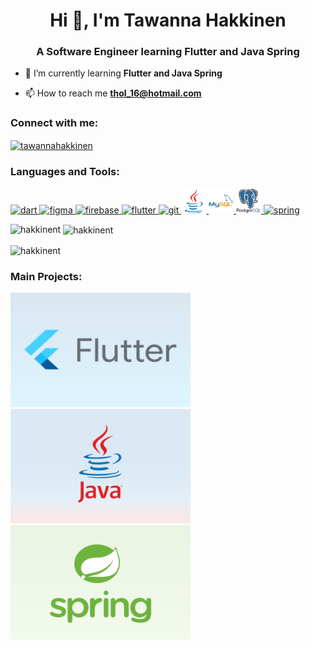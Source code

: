 <h1 align="center">Hi 👋, I'm Tawanna Hakkinen</h1>
<h3 align="center">A Software Engineer learning Flutter and Java Spring</h3>

- 🌱 I’m currently learning **Flutter and Java Spring**

- 📫 How to reach me **thol_16@hotmail.com**

<h3 align="left">Connect with me:</h3>
<p align="left">
<a href="https://linkedin.com/in/tawannahakkinen" target="blank"><img align="center" src="https://raw.githubusercontent.com/rahuldkjain/github-profile-readme-generator/master/src/images/icons/Social/linked-in-alt.svg" alt="tawannahakkinen" height="30" width="40" /></a>
</p>

<h3 align="left">Languages and Tools:</h3>
<p align="left"> <a href="https://dart.dev" target="_blank" rel="noreferrer"> <img src="https://www.vectorlogo.zone/logos/dartlang/dartlang-icon.svg" alt="dart" width="40" height="40"/> </a> <a href="https://www.figma.com/" target="_blank" rel="noreferrer"> <img src="https://www.vectorlogo.zone/logos/figma/figma-icon.svg" alt="figma" width="40" height="40"/> </a> <a href="https://firebase.google.com/" target="_blank" rel="noreferrer"> <img src="https://www.vectorlogo.zone/logos/firebase/firebase-icon.svg" alt="firebase" width="40" height="40"/> </a> <a href="https://flutter.dev" target="_blank" rel="noreferrer"> <img src="https://www.vectorlogo.zone/logos/flutterio/flutterio-icon.svg" alt="flutter" width="40" height="40"/> </a> <a href="https://git-scm.com/" target="_blank" rel="noreferrer"> <img src="https://www.vectorlogo.zone/logos/git-scm/git-scm-icon.svg" alt="git" width="40" height="40"/> </a> <a href="https://www.java.com" target="_blank" rel="noreferrer"> <img src="https://raw.githubusercontent.com/devicons/devicon/master/icons/java/java-original.svg" alt="java" width="40" height="40"/> </a> <a href="https://www.mysql.com/" target="_blank" rel="noreferrer"> <img src="https://raw.githubusercontent.com/devicons/devicon/master/icons/mysql/mysql-original-wordmark.svg" alt="mysql" width="40" height="40"/> </a> <a href="https://www.postgresql.org" target="_blank" rel="noreferrer"> <img src="https://raw.githubusercontent.com/devicons/devicon/master/icons/postgresql/postgresql-original-wordmark.svg" alt="postgresql" width="40" height="40"/> </a> <a href="https://spring.io/" target="_blank" rel="noreferrer"> <img src="https://www.vectorlogo.zone/logos/springio/springio-icon.svg" alt="spring" width="40" height="40"/> </a> </p>

<p><img align="left" src="https://github-readme-stats.vercel.app/api/top-langs?username=hakkinent&show_icons=true&locale=en&layout=compact" alt="hakkinent" /></p>

<p>&nbsp;<img align="center" src="https://github-readme-stats.vercel.app/api?username=hakkinent&show_icons=true&locale=en" alt="hakkinent" /></p>

<p><img align="center" src="https://github-readme-streak-stats.herokuapp.com/?user=hakkinent&" alt="hakkinent" /></p>

<h3 align="left">Main Projects:</h3>
<p align="left"> <a href="https://github.com/hakkinenT/flutter_portfolio" target="_blank" rel="noreferrer"> <img src="https://github.com/hakkinenT/assets/blob/master/thumbs/flutter-projects-thumb.png" alt="flutter-projects" width="288" height="183"/> </a> <a href="https://github.com/hakkinenT/java_portfolio" target="_blank" rel="noreferrer"> <img src="https://github.com/hakkinenT/assets/blob/master/thumbs/java-projects-thumb.png" alt="java" width="288" height="183"/> </a> <a href="https://github.com/hakkinenT/java_spring_boot_portfolio" target="_blank" rel="noreferrer"> <img src="https://github.com/hakkinenT/assets/blob/master/thumbs/spring-projects-thumb.png" alt="spring" width="288" height="183"/> </a> </p>

